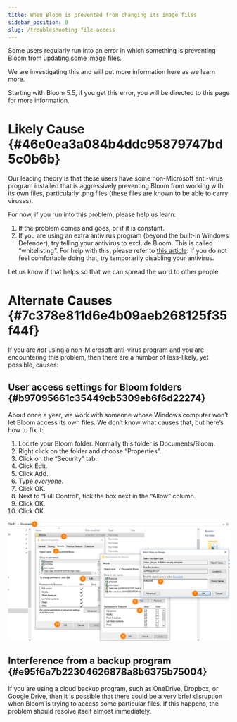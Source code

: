 ```yaml
---
title: When Bloom is prevented from changing its image files
sidebar_position: 0
slug: /troubleshooting-file-access
---
```




Some users regularly run into an error in which something is preventing Bloom from updating some image files. 


We are investigating this and will put more information here as we learn more. 


Starting with Bloom 5.5, if you get this error, you will be directed to this page for more information.


# Likely Cause {#46e0ea3a084b4ddc95879747bd5c0b6b}


Our leading theory is that these users have some non-Microsoft anti-virus program installed that is aggressively preventing Bloom from working with its own files, particularly .png files (these files are known to be able to carry viruses).


For now, if you run into this problem, please help us learn:

1. If the problem comes and goes, or if it is constant.
2. If you are using an extra antivirus program (beyond the built-in Windows Defender), try telling your antivirus to exclude Bloom. This is called “whitelisting”. For help with this, please refer to [this article](/antivirus-general). If you do not feel comfortable doing that, try temporarily disabling your antivirus.

Let us know if that helps so that we can spread the word to other people.


# Alternate Causes {#7c378e811d6e4b09aeb268125f35f44f}


If you are _not_ using a non-Microsoft anti-virus program and you are encountering this problem, then there are a number of less-likely, yet possible, causes:


## User access settings for Bloom folders {#b97095661c35449cb5309eb6f6d22274}


About once a year, we work with someone whose Windows computer won’t let Bloom access its own files. We don’t know what causes that, but here’s how to fix it:

1. Locate your Bloom folder. Normally this folder is Documents/Bloom.
2. Right click on the folder and choose “Properties”.
3. Click on the “Security” tab.
4. Click Edit.
5. Click Add.
6. Type _everyone_.
7. Click OK.
8. Next to “Full Control”, tick the box next in the “Allow” column.
9. Click OK.
10. Click OK.

![](./troubleshooting-file-access.bec4636b-121d-46ab-8a04-7a8650744b1d.png)


## Interference from a backup program {#e95f6a7b22304626878a8b6375b75004}


If you are using a cloud backup program, such as OneDrive, Dropbox, or Google Drive, then it is possible that there could be a very brief disruption when Bloom is trying to access some particular files. If this happens, the problem should resolve itself almost immediately.

